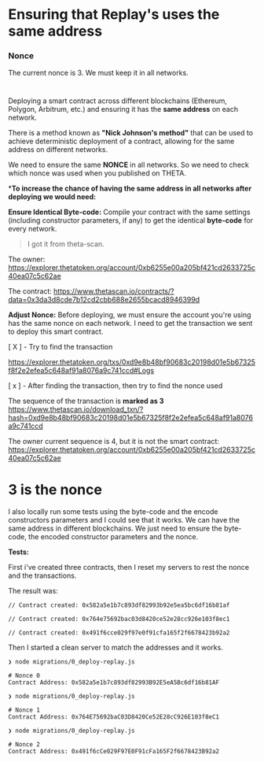 # Ensuring that Replay's uses the same address

### Nonce

The current nonce is 3. We must keep it in all networks.

#

Deploying a smart contract across different blockchains (Ethereum, Polygon, Arbitrum, etc.) and ensuring it has the **same address** on each network.

There is a method known as **"Nick Johnson's method"** that can be used to achieve deterministic deployment of a contract, allowing for the same address on different networks.

We need to ensure the same **NONCE** in all networks. So we need to check which nonce was used when you published on THETA.

***To increase the chance of having the same address in all networks after deploying we would need:**

**Ensure Identical Byte-code:** Compile your contract with the same settings (including constructor parameters, if any) to get the identical **byte-code** for every network. 

> I got it from theta-scan.

The owner:
https://explorer.thetatoken.org/account/0xb6255e00a205bf421cd2633725c40ea07c5c62ae

The contract:
https://www.thetascan.io/contracts/?data=0x3da3d8cde7b12cd2cbb688e2655bcacd8946399d

**Adjust Nonce:** Before deploying, we must ensure the account you're using has the same nonce on each network. I need to get the transaction we sent to deploy this smart contract.

[ X ] - Try to find the transaction

https://explorer.thetatoken.org/txs/0xd9e8b48bf90683c20198d01e5b67325f8f2e2efea5c648af91a8076a9c741ccd#Logs

[ x ] - After finding the transaction, then try to find the nonce used

The sequence of the transaction is **marked as 3**
https://www.thetascan.io/download_txn/?hash=0xd9e8b48bf90683c20198d01e5b67325f8f2e2efea5c648af91a8076a9c741ccd

The owner current sequence is 4, but it is not the smart contract:
https://explorer.thetatoken.org/account/0xb6255e00a205bf421cd2633725c40ea07c5c62ae

# **3 is the nonce**

I also locally run some tests using the byte-code and the encode constructors parameters and I could see that it works. We can have the same address in different blockchains. We just need to ensure the byte-code, the encoded constructor parameters and the nonce.

**Tests:**

First i've created three contracts, then I reset my servers to rest the nonce and the transactions.

The result was:

```
// Contract created: 0x582a5e1b7c893df82993b92e5ea5bc6df16b81af

// Contract created: 0x764e75692bac03d8420ce52e28cc926e103f8ec1

// Contract created: 0x491f6cce029f97e0f91cfa165f2f6678423b92a2
```

Then I started a clean server to match the addresses and it works.

```
❯ node migrations/0_deploy-replay.js

# Nonce 0
Contract Address: 0x582a5e1b7c893df82993B92E5eA5Bc6df16b81AF

❯ node migrations/0_deploy-replay.js

# Nonce 1
Contract Address: 0x764E75692baC03D8420Ce52E28cC926E103f8eC1

❯ node migrations/0_deploy-replay.js

# Nonce 2
Contract Address: 0x491f6cCe029F97E0F91cFa165F2f6678423B92a2
```